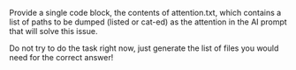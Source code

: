 Provide a single code block, the contents of attention.txt, which contains a list of
paths to be dumped (listed or cat-ed) as the attention in the AI prompt that will solve this issue.

Do not try to do the task right now, just generate the list of files you would need for the correct answer!
